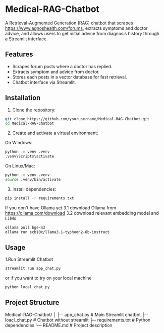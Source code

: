 # Medical-RAG-Chatbot

A Retrieval-Augmented Generation (RAG) chatbot that scrapes https://www.agnoshealth.com/forums, extracts symptoms and doctor advice, and allows users to get initial advice from diagnosis history through a Streamlit interface.

## Features

- Scrapes forum posts where a doctor has replied.
- Extracts symptom and advice from doctor.
- Stores each posts in a vector database for fast retrieval.
- Chatbot interface via Streamlit.

## Installation

1. Clone the repository:
```bash
git clone https://github.com/yourusername/Medical-RAG-Chatbot.git
cd Medical-RAG-Chatbot
```
2. Create and activate a virtual environment:
   
On Windows:
```bash
python -m venv .venv
.venv\Scripts\activate
```
On Linux/Mac:
```bash
python -m venv .venv
source .venv/bin/activate
```
3. Install dependencies:
```bash
pip install -r requirements.txt
```
If you don't have Ollama yet
3.1 download Ollama from https://ollama.com/download
3.2 download relevant embedding model and LLMs
```bash
ollama pull bge-m3
ollama run scb10x/llama3.1-typhoon2-8b-instruct
```
## Usage
1.Run Streamlit Chatbot
```bash
streamlit run app_chat.py
```
or if you want to try on your local machine 
```bash
python local_chat.py
```
## Project Structure
Medical-RAG-Chatbot/
│
├─ app_chat.py          # Main Streamlit chatbot
├─ loacl_chat.py        # Chatbot without streamlit
├─ requirements.txt     # Python dependencies
└─ README.md            # Project description






